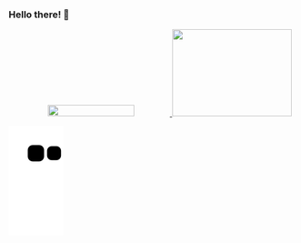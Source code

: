 ### Hello there!  👋

<div align="center">
   <a href="https://github.com/felipepellizzon">
   <img height="40%" width="55%" src="https://github-readme-stats.vercel.app/api/top-langs/?username=felipepellizzon&layout=compact">
   <img height="153em" width="210em" src="https://github-readme-stats.vercel.app/api?username=felipepellizzon&show_icons=true&theme=radical">
   </a>   
</div>

   ![Snake animation](https://github.com/felipepellizzon/felipepellizzon/blob/output/github-contribution-grid-snake.svg)
